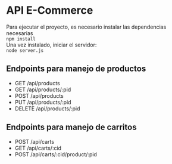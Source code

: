 # API E-Commerce
Para ejecutar el proyecto, es necesario instalar las dependencias necesarias\
`npm install`\
Una vez instalado, iniciar el servidor:\
`node server.js`
## Endpoints para manejo de productos
- GET /api/products
- GET /api/products/:pid
- POST /api/products
- PUT /api/products/:pid
- DELETE /api/products/:pid
## Endpoints para manejo de carritos
- POST /api/carts
- GET /api/carts/:cid
- POST /api/carts/:cid/product/:pid
